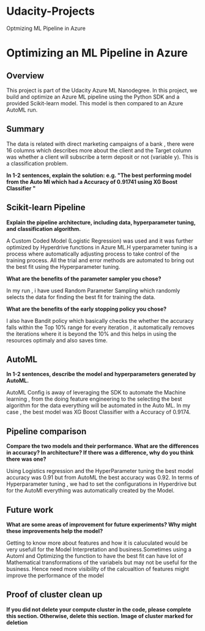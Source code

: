 # Udacity-Projects

Optmizing ML Pipeline in Azure
# Optimizing an ML Pipeline in Azure

## Overview
This project is part of the Udacity Azure ML Nanodegree.
In this project, we build and optimize an Azure ML pipeline using the Python SDK and a provided Scikit-learn model.
This model is then compared to an Azure AutoML run.

## Summary
The data is related with direct marketing campaigns of a bank , there were 16 columns which describes more about the client and the Target column was whether a client
will subscribe a term deposit or not (variable y). This is a classification problem. 


**In 1-2 sentences, explain the solution: e.g. "The best performing model from the Auto Ml which had a Accuracy of 0.91741 using XG Boost Classifier  "**


## Scikit-learn Pipeline
**Explain the pipeline architecture, including data, hyperparameter tuning, and classification algorithm.**

A Custom Coded Model (Logistic Regression) was used and it was further optimized by Hyperdrive functions in Azure ML.H yperparameter tuning is a process where 
automatically adjusting process to take control of the training process. All the trial and error methods are automated to bring out the best fit using the 
Hyperparameter tuning.   


**What are the benefits of the parameter sampler you chose?**

In my run , i have used Random Parameter Sampling which randomly selects the data for 
finding the best fit for training the data.

**What are the benefits of the early stopping policy you chose?**

I also have Bandit policy which basically checks the whether the accuracy falls within the Top 10% range for every iteration , it automatically removes the iterations where it is beyond the 10% 
and this helps in using the resources optimaly and also saves time. 

## AutoML
**In 1-2 sentences, describe the model and hyperparameters generated by AutoML.**

AutoML Config is away of leveraging the SDK to automate the Machine learning , from the doing feature engineering to the selecting the best algorithm for the 
data everything will be automated in the Auto ML. In my case , the best model was XG Boost Classifier with a Accuracy of 0.9174.


## Pipeline comparison
**Compare the two models and their performance. What are the differences in accuracy? In architecture? If there was a difference, why do you think there was one?**

Using Logistics regression and the HyperParameter tuning the best model accuracy was 0.91 but from AutoML the best accuracy was 0.92. In terms of Hyperparameter 
tuning , we had to set the configurations in  Hyperdrive but for the AutoMl everything was automatically created by the Model. 
 

## Future work
**What are some areas of improvement for future experiments? Why might these improvements help the model?**

Getting to know more about features and how it is caluculated would be very usefull for the Model Interpretation and business.Sometimes using a Automl and 
Optimizing the function to have the best fit can have lot of Mathematical transformations of the variabels but may not be useful for the business. 
Hence need more visibility of the calcualtion of features might improve the performance of the model


## Proof of cluster clean up
**If you did not delete your compute cluster in the code, please complete this section. Otherwise, delete this section.**
**Image of cluster marked for deletion**
